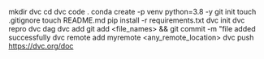 mkdir dvc
cd dvc
code .
conda create -p venv python=3.8 -y
git init
touch .gitignore
touch README.md
pip install -r requirements.txt
dvc init
dvc repro
dvc dag
dvc add <file name>
git add <file_names> && git commit -m "file added successfully
dvc remote add myremote <any_remote_location>
dvc push
https://dvc.org/doc